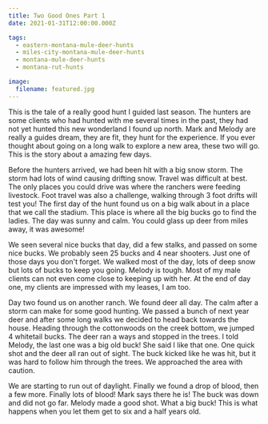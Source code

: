 ```yaml
---
title: Two Good Ones Part 1
date: 2021-01-31T12:00:00.000Z

tags:
  - eastern-montana-mule-deer-hunts
  - miles-city-montana-mule-deer-hunts
  - montana-mule-deer-hunts
  - montana-rut-hunts

image:
  filename: featured.jpg
---
```


This is the tale of a really good hunt I guided last season. The hunters are some clients who had hunted with me several times in the past, they had not yet hunted this new wonderland I found up north. Mark and Melody are really a guides dream, they are fit, they hunt for the experience. If you ever thought about going on a long walk to explore a new area, these two will go. This is the story about a amazing few days.

Before the hunters arrived, we had been hit with a big snow storm. The storm had lots of wind causing drifting snow. Travel was difficult at best. The only places you could drive was where the ranchers were feeding livestock. Foot travel was also a challenge, walking through 3 foot drifts will test you! The first day of the hunt found us on a big walk about in a place that we call the stadium. This place is where all the big bucks go to find the ladies. The day was sunny and calm. You could glass up deer from miles away, it was awesome!

We seen several nice bucks that day, did a few stalks, and passed on some nice bucks. We probably seen 25 bucks and 4 near shooters. Just one of those days you don't forget. We walked most of the day, lots of deep snow but lots of bucks to keep you going. Melody is tough. Most of my male clients can not even come close to keeping up with her. At the end of day one, my clients are impressed with my leases, I am too.

Day two found us on another ranch. We found deer all day. The calm after a storm can make for some good hunting. We passed a bunch of next year deer and after some long walks we decided to head back towards the house. Heading through the cottonwoods on the creek bottom, we jumped 4 whitetail bucks. The deer ran a ways and stopped in the trees. I told Melody, the last one was a big old buck! She said I like that one. One quick shot and the deer all ran out of sight. The buck kicked like he was hit, but it was hard to follow him through the trees. We approached the area with caution.

We are starting to run out of daylight. Finally we found a drop of blood, then a few more. Finally lots of blood! Mark says there he is! The buck was down and did not go far. Melody made a good shot. What a big buck! This is what happens when you let them get to six and a half years old.
